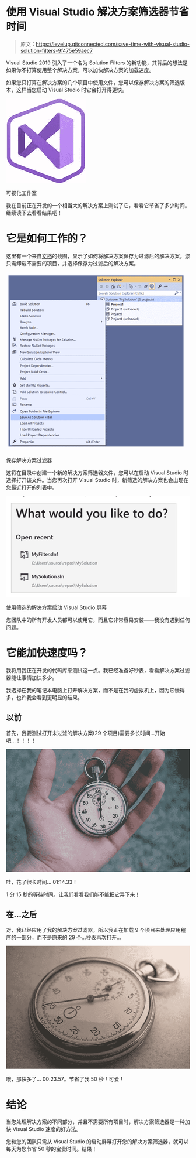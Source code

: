 # 使用 Visual Studio 解决方案筛选器节省时间

> 原文：<https://levelup.gitconnected.com/save-time-with-visual-studio-solution-filters-9f475e59aec7>

Visual Studio 2019 引入了一个名为 Solution Filters 的新功能，其背后的想法是如果你不打算使用整个解决方案，可以加快解决方案的加载速度。

如果您只打算在解决方案的几个项目中使用文件，您可以保存解决方案的筛选版本，这样当您启动 Visual Studio 时它会打开得更快。

![](img/5efa988613896895940ce0e2a2346e88.png)

可视化工作室

我在目前正在开发的一个相当大的解决方案上测试了它，看看它节省了多少时间。继续读下去看看结果吧！

# 它是如何工作的？

这里有一个来自[文档](https://docs.microsoft.com/en-us/visualstudio/ide/filtered-solutions?view=vs-2022)的截图，显示了如何将解决方案保存为过滤后的解决方案。您只需卸载不需要的项目，并选择保存为过滤后的解决方案。

![](img/22842f7042291e68736ba17fb46ee864.png)

保存解决方案过滤器

这将在目录中创建一个新的解决方案筛选器文件，您可以在启动 Visual Studio 时选择打开该文件。当您再次打开 Visual Studio 时，新筛选的解决方案也会出现在您最近打开的列表中。

![](img/5c0c7ea7d0b61e9a9c5fd30db8be3f3b.png)

使用筛选的解决方案启动 Visual Studio 屏幕

您团队中的所有开发人员都可以使用它，而且它非常容易安装——我没有遇到任何问题。

# 它能加快速度吗？

我将用我正在开发的代码库来测试这一点。我已经准备好秒表，看看解决方案过滤器能让事情加快多少。

我选择在我的笔记本电脑上打开解决方案，而不是在我的虚拟机上，因为它慢得多，也许我会看到更明显的结果。

## 以前

首先，我要测试打开未过滤的解决方案(29 个项目)需要多长时间…开始吧…！！！！

![](img/9aee7752353f6267b6082d0fa22f5dda.png)

哇，花了很长时间… 01:14.33！

1 分 15 秒的等待时间。让我们看看我们能不能把它弄下来！

## 在...之后

对，我已经应用了我的解决方案过滤器，所以我正在加载 9 个项目来处理应用程序的一部分，而不是原来的 29 个…秒表再次打开…

![](img/5366ac7cf3f38515624088d759145220.png)

哦，那快多了… 00:23.57。节省了我 50 秒！可爱！

# 结论

当您处理解决方案的不同部分，并且不需要所有项目时，解决方案筛选器是一种加快 Visual Studio 速度的好方法。

您和您的团队只需从 Visual Studio 的启动屏幕打开您的解决方案筛选器，就可以每天为您节省 50 秒的宝贵时间。结果！